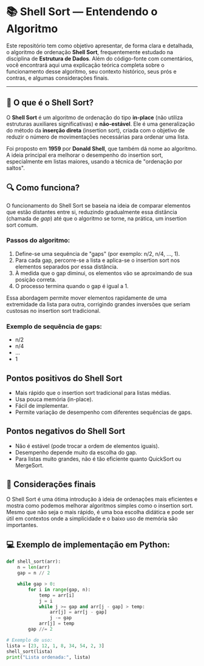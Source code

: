 # 📚 Shell Sort — Entendendo o Algoritmo

Este repositório tem como objetivo apresentar, de forma clara e detalhada, o algoritmo de ordenação **Shell Sort**, frequentemente estudado na disciplina de **Estrutura de Dados**. Além do código-fonte com comentários, você encontrará aqui uma explicação teórica completa sobre o funcionamento desse algoritmo, seu contexto histórico, seus prós e contras, e algumas considerações finais.

---

## 🧠 O que é o Shell Sort?

O **Shell Sort** é um algoritmo de ordenação do tipo **in-place** (não utiliza estruturas auxiliares significativas) e **não-estável**. Ele é uma generalização do método da **inserção direta** (insertion sort), criada com o objetivo de reduzir o número de movimentações necessárias para ordenar uma lista.

Foi proposto em **1959** por **Donald Shell**, que também dá nome ao algoritmo. A ideia principal era melhorar o desempenho do insertion sort, especialmente em listas maiores, usando a técnica de "ordenação por saltos".



## 🔍 Como funciona?

O funcionamento do Shell Sort se baseia na ideia de comparar elementos que estão distantes entre si, reduzindo gradualmente essa distância (chamada de *gap*) até que o algoritmo se torne, na prática, um insertion sort comum.

### Passos do algoritmo:

1. Define-se uma sequência de "gaps" (por exemplo: n/2, n/4, ..., 1).
2. Para cada gap, percorre-se a lista e aplica-se o insertion sort nos elementos separados por essa distância.
3. À medida que o gap diminui, os elementos vão se aproximando de sua posição correta.
4. O processo termina quando o gap é igual a 1.

Essa abordagem permite mover elementos rapidamente de uma extremidade da lista para outra, corrigindo grandes inversões que seriam custosas no insertion sort tradicional.



### Exemplo de sequência de gaps:

- n/2
- n/4
- ...
- 1



##  Pontos positivos do Shell Sort

- Mais rápido que o insertion sort tradicional para listas médias.
- Usa pouca memória (in-place).
- Fácil de implementar.
- Permite variação de desempenho com diferentes sequências de gaps.



##  Pontos negativos do Shell Sort

- Não é estável (pode trocar a ordem de elementos iguais).
- Desempenho depende muito da escolha do gap.
- Para listas muito grandes, não é tão eficiente quanto QuickSort ou MergeSort.



## 📝 Considerações finais

O Shell Sort é uma ótima introdução à ideia de ordenações mais eficientes e mostra como podemos melhorar algoritmos simples como o insertion sort. Mesmo que não seja o mais rápido, é uma boa escolha didática e pode ser útil em contextos onde a simplicidade e o baixo uso de memória são importantes.



## 💻 Exemplo de implementação em Python:

```python
def shell_sort(arr):
    n = len(arr)
    gap = n // 2

    while gap > 0:
        for i in range(gap, n):
            temp = arr[i]
            j = i
            while j >= gap and arr[j - gap] > temp:
                arr[j] = arr[j - gap]
                j -= gap
            arr[j] = temp
        gap //= 2

# Exemplo de uso:
lista = [23, 12, 1, 8, 34, 54, 2, 3]
shell_sort(lista)
print("Lista ordenada:", lista)
